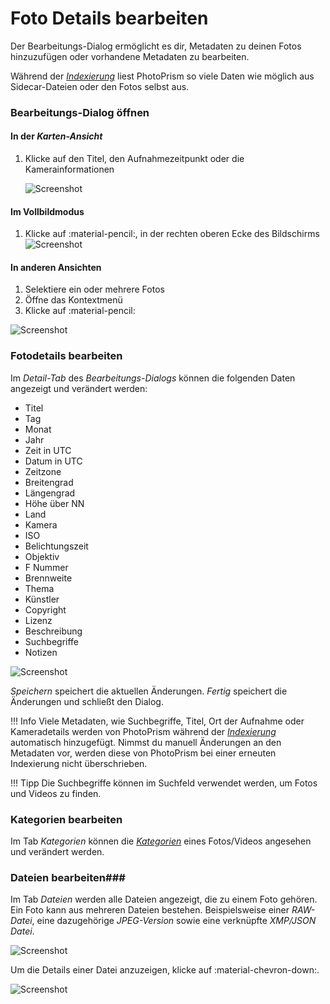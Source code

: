 # Foto Details bearbeiten #
Der Bearbeitungs-Dialog ermöglicht es dir, Metadaten zu deinen Fotos hinzuzufügen oder vorhandene Metadaten zu bearbeiten.

Während der [*Indexierung*](../library/indexing.md) liest PhotoPrism so viele Daten wie möglich aus Sidecar-Dateien oder den Fotos selbst aus.

### Bearbeitungs-Dialog öffnen ###
#### In der *Karten-Ansicht* ####
1. Klicke auf den Titel, den Aufnahmezeitpunkt oder die Kamerainformationen

    ![Screenshot](img/edit-open-1.png)

#### Im Vollbildmodus ####
1. Klicke auf :material-pencil:, in der rechten oberen Ecke des Bildschirms
    ![Screenshot](img/edit-open-2.png)

#### In anderen Ansichten ####
1. Selektiere ein oder mehrere Fotos
2. Öffne das Kontextmenü
3. Klicke auf :material-pencil:

![Screenshot](img/edit-open-3.png)

### Fotodetails bearbeiten ###
Im *Detail-Tab* des *Bearbeitungs-Dialogs* können die folgenden Daten angezeigt und verändert werden:

* Titel
* Tag 
* Monat
* Jahr 
* Zeit in UTC
* Datum in UTC
* Zeitzone
* Breitengrad
* Längengrad
* Höhe über NN
* Land
* Kamera
* ISO
* Belichtungszeit
* Objektiv
* F Nummer
* Brennweite
* Thema
* Künstler
* Copyright
* Lizenz
* Beschreibung
* Suchbegriffe
* Notizen

![Screenshot](img/edit-details.png)

*Speichern* speichert die aktuellen Änderungen.
*Fertig* speichert die Änderungen und schließt den Dialog.

!!! Info
    Viele Metadaten, wie Suchbegriffe, Titel, Ort der Aufnahme oder Kameradetails werden von PhotoPrism während der [*Indexierung*](../library/indexing.md) automatisch hinzugefügt.
    Nimmst du manuell Änderungen an den Metadaten vor, werden diese von PhotoPrism bei einer erneuten Indexierung nicht überschrieben.

!!! Tipp
    Die Suchbegriffe können im Suchfeld verwendet werden, um Fotos und Videos zu finden.

### Kategorien bearbeiten ###
Im Tab *Kategorien* können die [*Kategorien*](labels.md) eines Fotos/Videos angesehen und verändert werden.

### Dateien bearbeiten###
Im Tab *Dateien* werden alle Dateien angezeigt, die zu einem Foto gehören.
Ein Foto kann aus mehreren Dateien bestehen. Beispielsweise einer *RAW-Datei*, eine dazugehörige *JPEG-Version* sowie eine verknüpfte *XMP/JSON Datei*.

![Screenshot](img/files-1.png)

Um die Details einer Datei anzuzeigen, klicke auf :material-chevron-down:.

![Screenshot](img/group-2.png)



